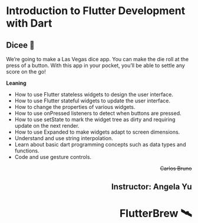 # Introduction to Flutter Development with Dart
## **Dicee 🎲**

We’re going to make a Las Vegas dice app. You can make the die roll at the press of a button. With this app in your pocket, you’ll be able to settle any score on the go!

**Leaning**
- How to use Flutter stateless widgets to design the user interface.
- How to use Flutter stateful widgets to update the user interface.
- How to change the properties of various widgets.
- How to use onPressed listeners to detect when buttons are pressed.
- How to use setState to mark the widget tree as dirty and requiring update on the next render.
- How to use Expanded to make widgets adapt to screen dimensions.
- Understand and use string interpolation.
- Learn about basic dart programming concepts such as data types and functions.
- Code and use gesture controls.



<div style="text-align: right">

~~Carlos Bruno~~

## Instructor: Angela Yu
# FlutterBrew 🛰️

</div>

